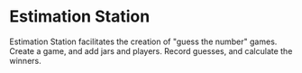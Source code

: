 Estimation Station
==================

Estimation Station facilitates the creation of "guess the number" games. Create a game, and add jars and players. Record guesses, and calculate the winners.
